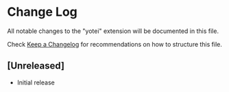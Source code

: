 # Change Log

All notable changes to the "yotei" extension will be documented in this file.

Check [Keep a Changelog](http://keepachangelog.com/) for recommendations on how to structure this file.

## [Unreleased]

- Initial release
